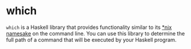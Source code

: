 # which

`which` is a Haskell library that provides functionality similar to its [\*nix namesake](https://en.wikipedia.org/wiki/Which_(command)) on the command line. You can use this library to determine the full path of a command that will be executed by your Haskell program.
